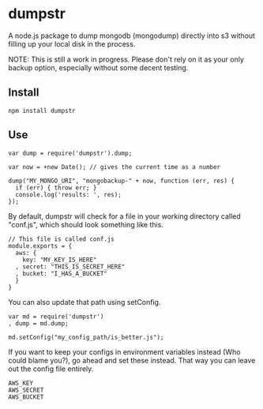# dumpstr

A node.js package to dump mongodb (mongodump) directly into s3 without filling up your local disk in the process.

NOTE: This is still a work in progress. Please don't rely on it as your only backup option, especially without some decent testing.

## Install

    npm install dumpstr

## Use

    var dump = require('dumpstr').dump;

    var now = +new Date(); // gives the current time as a number

    dump("MY_MONGO_URI", "mongobackup-" + now, function (err, res) {
      if (err) { throw err; }
      console.log('results: ', res);
    });

By default, dumpstr will check for a file in your working directory called "conf.js", which should look something like this. 

    // This file is called conf.js
    module.exports = {
      aws: {
        key: "MY_KEY_IS_HERE"
      , secret: "THIS_IS_SECRET_HERE"
      , bucket: "I_HAS_A_BUCKET"
      }
    }

You can also update that path using setConfig.

    var md = require('dumpstr')
    , dump = md.dump;
    
    md.setConfig("my_config_path/is_better.js");

If you want to keep your configs in environment variables instead (Who could blame you?), go ahead and set these instead. That way you can leave out the config file entirely.

    AWS_KEY
    AWS_SECRET
    AWS_BUCKET